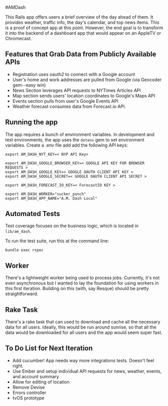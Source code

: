 #AMDash

This Rails app offers users a brief overview of the day ahead of them.  It provides weather,
traffic info, the day's calendar, and top news items.  This is a proof of concept app at this point.
However, the end goal is to transform it into the backend of a dashboard app that 
would appear on an AppleTV or Chromecast. 

## Features that Grab Data from Publicly Available APIs
* Registration uses oauth2 to connect with a Google account
* User's home and work addresses are pulled from Google (via Geocoder gem--easy win)
* News Section leverages API requests to NYTimes Articles API
* Map section sends users' location coordinates to Google's Maps API
* Events section pulls from user's Google Events API
* Weather forecast consumes data from Forecast.io API.

## Running the app
The app requires a bunch of environment variables. In development and test environments, the app uses the `dotenv` gem to set environment variables.
Create a .env file add add the following API keys:
```
export AM_DASH_NYT_KEY=< NYP API Key>

export AM_DASH_GOOGLE_BROWSER_KEY=< GOOGLE API KEY FOR BROWSER REQUESTS >
export AM_DASH_GOOGLE_KEY=< GOOGLE OAUTH CLIENT API KEY >
export AM_DASH_GOOGLE_SECRET=< GOOGLE OAUTH CLIENT API SECRET >

export AM_DASH_FORECAST_IO_KEY=< ForecastIO KEY > 

export AM_DASH_WORKER="sucker_punch"
export AM_DASH_APP_NAME="A.M. Dash Local"

```


## Automated Tests

Test coverage focuses on the business logic, which is located in `lib/am_dash`.

To run the test suite, run this at the command line:

```
bundle exec rspec
```

## Worker
There's a lightweight worker being used to process jobs.  Currently, it's not even asynchronous
but I wanted to lay the foundation for using workers in this first iteration.
Building on this (with, say Resque) should be pretty straightforward.

## Rake Task
There's a rake task that can used to download and cache all the necessary data for all users. 
Ideally, this would be run around sunrise, so that all the data would be downloaded for all
users and the app would seem super fast.


## To Do List for Next Iteration 
* Add cucumber!  App needs way more integrations tests. Doesn't feel right. 
* Use Ember and setup individual API requests for news, weather, events, and account summary
* Allow for editing of location
* Remove Devise
* Errors controller
* tvOS prototype
